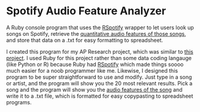 # Spotify Audio Feature Analyzer

A Ruby console program that uses the [RSpotify](https://github.com/guilhermesad/rspotify) wrapper to let users look up songs on Spotify, retrieve the [quantitative audio features of those songs](https://developer.spotify.com/documentation/web-api/reference/tracks/get-audio-features/), and store that data on a .txt for easy formatting to spreadsheet.

I created this program for my AP Research project, which was similar to [this project](https://secure-media.collegeboard.org/digitalServices/pdf/ap/ap17-research-sample-b-high.pdf). I used Ruby for this project rather than some data coding langauge (like Python or R) because Ruby had [RSpotify](https://github.com/guilhermesad/rspotify) which made things soooo much easier for a noob programmer like me. Likewise, I designed this program to be super straightforward to use and modify. Just type in a song or artist, and the program will show you the 20 most relevant results. Pick a song and the program will show you the [audio features of the song](https://developer.spotify.com/documentation/web-api/reference/tracks/get-audio-features/) and write it to a .txt file, which is formatted for easy copypasting to spreadsheet programs.
